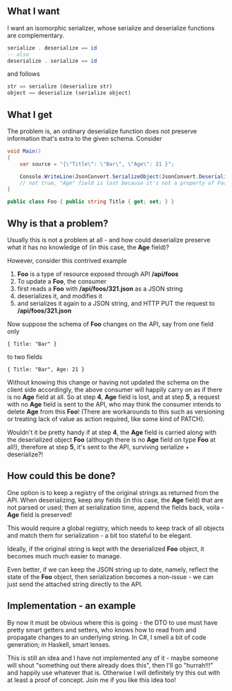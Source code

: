 ## What I want
I want an isomorphic serializer, whose serialize and deserialize functions are complementary.

```haskell
serialize . deserialize == id
-- also
deserialize . serialize == id
```
and follows

```haskell
str == serialize (deserialize str)
object == deserialize (serialize object)
```
## What I get
The problem is, an ordinary deserialize function does not preserve information that's extra to the given schema. Consider

```C#
void Main()
{	
	var source = "{\"Title\": \"Bar\", \"Age\": 21 }";

	Console.WriteLine(JsonConvert.SerializeObject(JsonConvert.DeserializeObject<Foo>(source)) == source);
    // not true, "Age" field is lost because it's not a property of Foo
}

public class Foo { public string Title { get; set; } }
```

## Why is that a problem?

Usually this is not a problem at all - and how could deserialize preserve what it has no knowledge of (in this case, the **Age** field)?

However, consider this contrived example

1. **Foo** is a type of resource exposed through API **/api/foos**
2. To update a **Foo**, the consumer  
3. first reads a **Foo** with **/api/foos/321.json** as a JSON string
4. deserializes it, and modifies it
5. and serializes it again to a JSON string, and HTTP PUT the request to **/api/foos/321.json**

Now suppose the schema of **Foo** changes on the API, say from one field only 
```
{ Title: "Bar" }
```
to two fields 
```
{ Title: "Bar", Age: 21 }
```
Without knowing this change or having not updated the schema on the client side accordingly, the above consumer will happily carry on as if there is no **Age** field at all. So at step **4**, **Age** field is lost, and at step **5**, a request with no **Age** field is sent to the API, who may think the consumer intends to delete **Age** from this **Foo**! (There are workarounds to this such as versioning or treating lack of value as action required, like some kind of PATCH).

Wouldn't it be pretty handy if at step **4**, the **Age** field is carried along with the deserialized object **Foo** (although there is no **Age** field on type **Foo** at all!), therefore at step **5**, it's sent to the API, surviving serialize + deserialize?!

## How could this be done?

One option is to keep a registry of the original strings as returned from the API. When deserializing, keep any fields (in this case, the **Age** field) that are not parsed or used; then at serialization time, append the fields back, voila - **Age** field is preserved!

This would require a global registry, which needs to keep track of all objects and match them for serialization - a bit too stateful to be elegant.

Ideally, if the original string is kept with the deserialized **Foo** object, it becomes much much easier to manage.

Even better, if we can keep the JSON string up to date, namely, reflect the state of the **Foo** object, then serialization becomes a non-issue - we can just send the attached string directly to the API.

## Implementation - an example

By now it must be obvious where this is going - the DTO to use must have pretty smart getters and setters, who knows how to read from and propagate changes to an underlying string. In C#, I smell a bit of code generation; in Haskell, smart lenses.

This is still an idea and I have not implemented any of it - maybe someone will shout "something out there already does this", then I'll go "hurrah!!!" and happily use whatever that is. Otherwise I will definitely try this out with at least a proof of concept. Join me if you like this idea too!